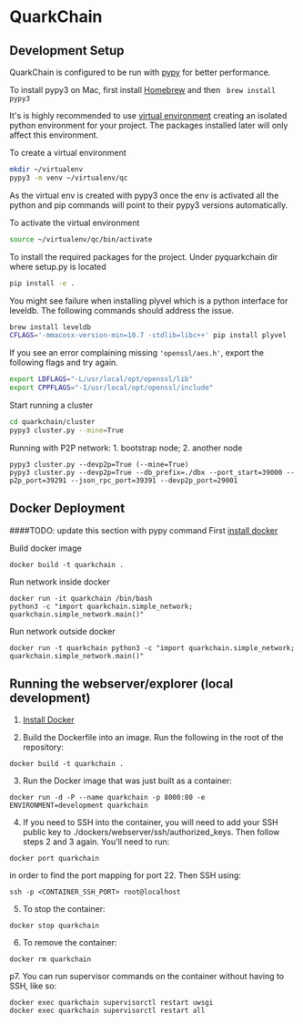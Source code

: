 # QuarkChain

## Development Setup

QuarkChain is configured to be run with [pypy](http://pypy.org/index.html) for better performance.

To install pypy3 on Mac, first install [Homebrew](https://brew.sh/) and then ``` brew install pypy3```

It's is highly recommended to use [virtual environment](https://docs.python.org/3/library/venv.html) creating an isolated python environment for your project.
The packages installed later will only affect this environment.

To create a virtual environment
```bash
mkdir ~/virtualenv
pypy3 -m venv ~/virtualenv/qc
```
As the virtual env is created with pypy3 once the env is activated all the python and pip commands will point to their pypy3 versions automatically.

To activate the virtual environment
```bash
source ~/virtualenv/qc/bin/activate
```
To install the required packages for the project. Under pyquarkchain dir where setup.py is located
```bash
pip install -e .
```
You might see failure when installing plyvel which is a python interface for leveldb.
The following commands should address the issue.
```bash
brew install leveldb
CFLAGS='-mmacosx-version-min=10.7 -stdlib=libc++' pip install plyvel
```
If you see an error complaining missing ```'openssl/aes.h'```, export the following flags and try again.
```bash
export LDFLAGS="-L/usr/local/opt/openssl/lib"
export CPPFLAGS="-I/usr/local/opt/openssl/include"
```

Start running a cluster
```bash
cd quarkchain/cluster
pypy3 cluster.py --mine=True
```

Running with P2P network: 1. bootstrap node; 2. another node
```
pypy3 cluster.py --devp2p=True (--mine=True)
pypy3 cluster.py --devp2p=True --db_prefix=./dbx --port_start=39000 --p2p_port=39291 --json_rpc_port=39391 --devp2p_port=29001
```

## Docker Deployment
####TODO: update this section with pypy command
First [install docker](https://docs.docker.com/install/linux/docker-ce/ubuntu/)

Build docker image
```
docker build -t quarkchain .
```

Run network inside docker
```
docker run -it quarkchain /bin/bash
python3 -c "import quarkchain.simple_network; quarkchain.simple_network.main()"
```

Run network outside docker
```
docker run -t quarkchain python3 -c "import quarkchain.simple_network; quarkchain.simple_network.main()"
```


## Running the webserver/explorer (local development)
1. [Install Docker](https://docs.docker.com/docker-for-mac/install/)

2. Build the Dockerfile into an image. Run the following in the root of the repository:
```
docker build -t quarkchain .
```

3. Run the Docker image that was just built as a container:
```
docker run -d -P --name quarkchain -p 8000:80 -e ENVIRONMENT=development quarkchain
```

4. If you need to SSH into the container, you will need to add your SSH public key to ./dockers/webserver/ssh/authorized_keys. Then follow steps 2 and 3 again. You'll need to run:
```
docker port quarkchain
```
in order to find the port mapping for port 22. Then SSH using:
```
ssh -p <CONTAINER_SSH_PORT> root@localhost
```

5. To stop the container:
```
docker stop quarkchain
```

6. To remove the container:
```
docker rm quarkchain
```

p7. You can run supervisor commands on the container without having to SSH, like so:
```
docker exec quarkchain supervisorctl restart uwsgi
docker exec quarkchain supervisorctl restart all
```

